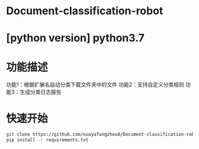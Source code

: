 # Document-classification-robot
# [python version] python3.7
# 功能描述
功能1：根据扩展名自动分类下载文件夹中的文件
功能2：支持自定义分类规则
功能3：生成分类日志报告
# 快速开始
```bash
git clone https://github.com/nuoyafangzhou8/Document-classification-robot.git
pip install -r requirements.txt
